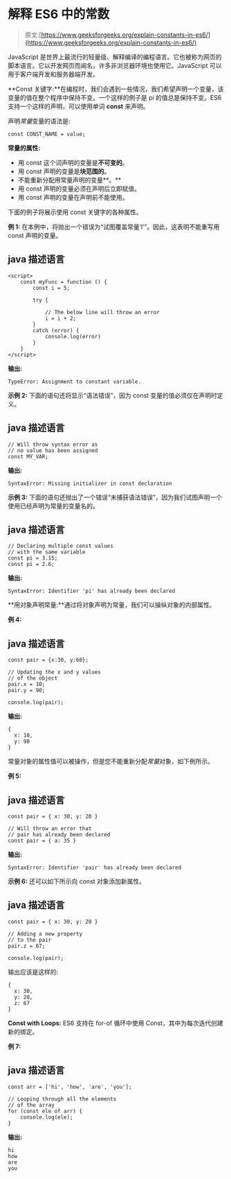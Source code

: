 # 解释 ES6 中的常数

> 原文:[https://www.geeksforgeeks.org/explain-constants-in-es6/](https://www.geeksforgeeks.org/explain-constants-in-es6/)

JavaScript 是世界上最流行的轻量级、解释编译的编程语言。它也被称为网页的脚本语言。它以开发网页而闻名，许多非浏览器环境也使用它。JavaScript 可以用于客户端开发和服务器端开发。

**Const 关键字:**在编程时，我们会遇到一些情况，我们希望声明一个变量，该变量的值在整个程序中保持不变。一个这样的例子是 pi 的值总是保持不变。ES6 支持一个这样的声明，可以使用单词 **const** 来声明。

声明*常量*变量的语法是:

```
const CONST_NAME = value;
```

**常量的属性:**

*   用 const 这个词声明的变量是**不可变的**。
*   用 const 声明的变量是**块范围的**。
*   不能重新分配用常量声明的变量**。**
*   用 const 声明的变量必须在声明后立即赋值。
*   用 const 声明的变量在声明前不能使用。

下面的例子将展示使用 const 关键字的各种属性。

**例 1:** 在本例中，将抛出一个错误为“试图覆盖常量‘I’”。因此，这表明不能重写用 const 声明的变量。

## java 描述语言

```
<script>
    const myFunc = function () {
        const i = 5;

        try {

            // The below line will throw an error
            i = i + 2;
        }
        catch (error) {
            console.log(error)
        }
    }
</script>
```

**输出:**

```
TypeError: Assignment to constant variable.
```

**示例 2:** 下面的语句还将显示“语法错误”，因为 const 变量的值必须仅在声明时定义。

## java 描述语言

```
// Will throw syntax error as
// no value has been assigned        
const MY_VAR;
```

**输出:**

```
SyntaxError: Missing initializer in const declaration
```

**示例 3:** 下面的语句还抛出了一个错误“未捕获语法错误”，因为我们试图声明一个使用已经声明为常量的变量名的。

## java 描述语言

```
// Declaring multiple const values
// with the same variable
const pi = 3.15;
const pi = 2.6;
```

**输出:**

```
SyntaxError: Identifier 'pi' has already been declared
```

**用对象声明常量:**通过将对象声明为常量，我们可以操纵对象的内部属性。

**例 4:**

## java 描述语言

```
const pair = {x:30, y:60};

// Updating the x and y values
// of the object
pair.x = 10;
pair.y = 90;

console.log(pair);
```

**输出:**

```
{
  x: 10,
  y: 90
}
```

常量对象的属性值可以被操作，但是您不能重新分配*常量*对象，如下例所示。

**例 5:**

## java 描述语言

```
const pair = { x: 30, y: 20 }

// Will throw an error that
// pair has already been declared
const pair = { a: 35 }
```

**输出:**

```
SyntaxError: Identifier 'pair' has already been declared
```

**示例 6:** 还可以如下所示向 const 对象添加新属性。

## java 描述语言

```
const pair = { x: 30, y: 20 }

// Adding a new property
// to the pair
pair.z = 67;

console.log(pair);
```

输出应该是这样的:

```
{
  x: 30,
  y: 20,
  z: 67
}
```

**Const with Loops:** ES6 支持在 for-of 循环中使用 Const，其中为每次迭代创建新的绑定。

**例 7:**

## java 描述语言

```
const arr = ['hi', 'how', 'are', 'you'];

// Looping through all the elements
// of the array
for (const ele of arr) {
    console.log(ele);
}
```

**输出:**

```
hi
how
are
you
```